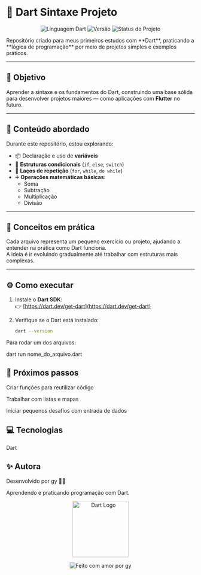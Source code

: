  # 🦋 Dart Sintaxe Projeto
<p align="center">
  <img src="https://img.shields.io/badge/language-Dart-blue.svg" alt="Linguagem Dart">
  <img src="https://img.shields.io/badge/version-1.0.0-lightgrey.svg" alt="Versão">
  <img src="https://img.shields.io/badge/status-Em%20Desenvolvimento-yellow.svg" alt="Status do Projeto">
</p>
Repositório criado para meus primeiros estudos com **Dart**, praticando a **lógica de programação** por meio de projetos simples e exemplos práticos.

---

## 🎯 Objetivo

Aprender a sintaxe e os fundamentos do Dart, construindo uma base sólida para desenvolver projetos maiores — como aplicações com **Flutter** no futuro.

---

## 📘 Conteúdo abordado

Durante este repositório, estou explorando:

- 📦 Declaração e uso de **variáveis**
- 🔄 **Estruturas condicionais** (`if`, `else`, `switch`)
- 🔁 **Laços de repetição** (`for`, `while`, `do while`)
- ➕ **Operações matemáticas básicas**:
  - Soma  
  - Subtração  
  - Multiplicação  
  - Divisão

---

## 🧠 Conceitos em prática

Cada arquivo representa um pequeno exercício ou projeto, ajudando a entender na prática como Dart funciona.  
A ideia é ir evoluindo gradualmente até trabalhar com estruturas mais complexas.

---

## ⚙️ Como executar

1. Instale o **Dart SDK**:  
   👉 [https://dart.dev/get-dart](https://dart.dev/get-dart)

2. Verifique se o Dart está instalado:
   ```bash
   dart --version

Para rodar um dos arquivos:

dart run nome_do_arquivo.dart

## 🚀 Próximos passos

Criar funções para reutilizar código

Trabalhar com listas e mapas

Iniciar pequenos desafios com entrada de dados

## 💻 Tecnologias

Dart

## ✨ Autora

Desenvolvido por gy 👩‍💻

Aprendendo e praticando programação com Dart.
<p align="center">
  <img src="https://raw.githubusercontent.com/dart-lang/site-shared/master/src/_assets/image/dart/logo/64.png" width="150" alt="Dart Logo">
</p>
<p align="center"> <img src="https://img.shields.io/badge/feito%20com%20💙-por%20gy-blue" alt="Feito com amor por gy"> </p> 


